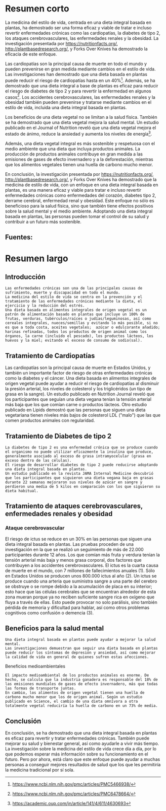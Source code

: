 # Resumen corto

La medicina del estilo de vida, centrada en una dieta integral basada en plantas, ha demostrado ser una forma eficaz y viable de tratar e incluso revertir enfermedades crónicas como las cardiopatías, la diabetes de tipo 2, los ataques cerebrovasculares, las enfermedades renales y la obesidad. La investigación presentada por https://nutritionfacts.org/, http://plantbasedresearch.org/, y Forks Over Knives ha demostrado la eficacia de este enfoque.

Las cardiopatías son la principal causa de muerte en todo el mundo y pueden prevenirse en gran medida mediante cambios en el estilo de vida. Las investigaciones han demostrado que una dieta basada en plantas puede reducir el riesgo de cardiopatías hasta en un 40%[^1]. Además, se ha demostrado que una dieta integral a base de plantas es eficaz para reducir el riesgo de diabetes de tipo 2 y para revertir la enfermedad en algunos casos[^2]. Los accidentes cerebrovasculares, las enfermedades renales y la obesidad también pueden prevenirse y tratarse mediante cambios en el estilo de vida, incluida una dieta integral basada en plantas.

Los beneficios de una dieta vegetal no se limitan a la salud física. También se ha demostrado que una dieta vegetal mejora la salud mental. Un estudio publicado en el Journal of Nutrition reveló que una dieta vegetal mejora el estado de ánimo, reduce la ansiedad y aumenta los niveles de energía[^3].

Además, una dieta vegetal integral es más sostenible y respetuosa con el medio ambiente que una dieta que incluya productos animales. La producción de productos animales contribuye en gran medida a las emisiones de gases de efecto invernadero y a la deforestación, mientras que los alimentos vegetales tienen una huella de carbono mucho menor.

En conclusión, la investigación presentada por https://nutritionfacts.org/, http://plantbasedresearch.org/, y Forks Over Knives ha demostrado que la medicina de estilo de vida, con un enfoque en una dieta integral basada en plantas, es una manera eficaz y viable para tratar e incluso revertir enfermedades crónicas como enfermedades del corazón, diabetes tipo 2, derrame cerebral, enfermedad renal y obesidad. Este enfoque no sólo es beneficioso para la salud física, sino que también tiene efectos positivos sobre la salud mental y el medio ambiente. Adoptando una dieta integral basada en plantas, las personas pueden tomar el control de su salud y contribuir a un futuro más sostenible.

## Fuentes:

[^1]: https://www.ncbi.nlm.nih.gov/pmc/articles/PMC5466938/

[^2]: https://www.ncbi.nlm.nih.gov/pmc/articles/PMC6478664/

[^3]: https://academic.oup.com/jn/article/141/4/611/4630693

# Resumen largo

## Introducción

    Las enfermedades crónicas son una de las principales causas de sufrimiento, muerte y discapacidad en todo el mundo.
    La medicina del estilo de vida se centra en la prevención y el tratamiento de las enfermedades crónicas mediante la dieta, el ejercicio y la reducción del estrés.
    Una dieta basada en alimentos integrales de origen vegetal es un patrón de alimentación basado en plantas que incluye un 100% de frutas, verduras, tubérculos/raíces o judías/leguminosas, así como cereales integrales, nueces/semillas y evitando lo más posible, si no es que a toda costa, aceites vegetales;  azúcar o edulcorante añadido; harinas refinadas, todos los productos de origen animal como los órganos, la carne (incluido el pescado), los productos lácteos, los huevos y la miel; evitando el exceso de consumo de sodio(sal).

## Tratamiento de Cardiopatías

Las cardiopatías son la principal causa de muerte en Estados Unidos, y también un importante factor de riesgo de otras enfermedades crónicas como la diabetes y el cáncer. Una dieta basada en alimentos integrales de origen vegetal puede ayudar a reducir el riesgo de cardiopatías al disminuir la presión arterial, los niveles de colesterol y los triglicéridos (un tipo de grasa en la sangre).
Un estudio publicado en Nutrition Journal reveló que los participantes que seguían una dieta vegana tenían la tensión arterial más baja que los que comían carne o productos lácteos. Otro estudio publicado en Lipids demostró que las personas que siguen una dieta vegetariana tienen niveles más bajos de colesterol LDL ("malo") que las que comen productos animales con regularidad.

## Tratamiento de  Diabetes de tipo 2

    La diabetes de tipo 2 es una enfermedad crónica que se produce cuando el organismo no puede utilizar eficazmente la insulina que produce, generalmente asociado al exceso de grasa intramyocelular (grasa en exceso dentro de las células).
    El riesgo de desarrollar diabetes de tipo 2 puede reducirse adoptando una dieta integral basada en plantas.
    Un estudio publicado en la revista JAMA Internal Medicine descubrió que los participantes que siguieron una dieta vegana baja en grasas durante 22 semanas mejoraron sus niveles de azúcar en sangre y perdieron una media de 5 kilos en comparación con los que siguieron su dieta habitual.

## Tratamiento de ataques cerebrovasculares, enfermedades renales y obesidad

### Ataque cerebrovascular

El riesgo de ictus se reduce en un 30% en las personas que siguen una dieta integral basada en plantas. Las pruebas proceden de una investigación en la que se realizó un seguimiento de más de 22.000 participantes durante 12 años. Los que comían más fruta y verdura tenían la tensión arterial más baja y menos grasa corporal, dos factores que contribuyen a los accidentes cerebrovasculares.
El ictus es la cuarta causa de muerte en el mundo, con 7 millones de fallecimientos anuales (1). Sólo en Estados Unidos se producen unos 800.000 ictus al año (2). Un ictus se produce cuando una arteria que suministra sangre a una parte del cerebro se obstruye o se rompe debido a la acumulación de placa en su interior; esto hace que las células cerebrales que se encuentran alrededor de esta zona mueran porque ya no reciben suficiente sangre rica en oxígeno que fluya a través de ellas. Esto puede provocar no solo parálisis, sino también pérdida de memoria y dificultad para hablar, así como otros problemas cognitivos como confusión o demencia (3).

## Beneficios para la salud mental

    Una dieta integral basada en plantas puede ayudar a mejorar la salud mental.
    Las investigaciones demuestran que seguir una dieta basada en plantas puede reducir los síntomas de depresión y ansiedad, así como mejorar la calidad de vida en general de quienes sufren estas afecciones.
Beneficios medioambientales

    El impacto medioambiental de los productos animales es enorme. De hecho, se calcula que la industria ganadera es responsable del 18% de las emisiones mundiales de gases de efecto invernadero, más que todas las formas de transporte juntas.
    En cambio, los alimentos de origen vegetal tienen una huella de carbono mucho menor que los de origen animal. Según un estudio publicado en Science, el cambio de una dieta omnívora a otra totalmente vegetal reduciría la huella de carbono en un 73% de media.

## Conclusión

En conclusión, se ha demostrado que una dieta integral basada en plantas es eficaz para revertir y tratar enfermedades crónicas. También puede mejorar su salud y bienestar general, así como ayudarle a vivir más tiempo.
La investigación sobre la medicina del estilo de vida crece día a día, por lo que podemos esperar más información sobre su funcionamiento en el futuro. Pero por ahora, está claro que este enfoque puede ayudar a muchas personas a conseguir mejores resultados de salud que los que les permitiría la medicina tradicional por sí sola.
